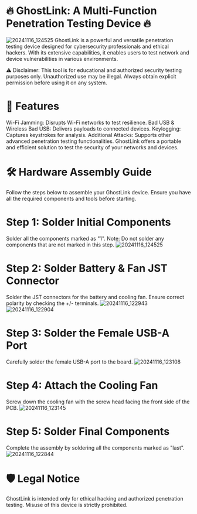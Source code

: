 # 🔥 GhostLink: A Multi-Function Penetration Testing Device 🔥
![20241116_124525](https://github.com/user-attachments/assets/14c14d10-5586-4215-b8be-8d9e042b6086)
GhostLink is a powerful and versatile penetration testing device designed for cybersecurity professionals and ethical hackers. With its extensive capabilities, it enables users to test network and device vulnerabilities in various environments.

⚠️ Disclaimer: This tool is for educational and authorized security testing purposes only. Unauthorized use may be illegal. Always obtain explicit permission before using it on any system.

# 🚀 Features
Wi-Fi Jamming: Disrupts Wi-Fi networks to test resilience.
Bad USB & Wireless Bad USB: Delivers payloads to connected devices.
Keylogging: Captures keystrokes for analysis.
Additional Attacks: Supports other advanced penetration testing functionalities.
GhostLink offers a portable and efficient solution to test the security of your networks and devices.

# 🛠️ Hardware Assembly Guide
Follow the steps below to assemble your GhostLink device. Ensure you have all the required components and tools before starting.

# Step 1: Solder Initial Components
Solder all the components marked as "1".
Note: Do not solder any components that are not marked in this step.
![20241116_124525](https://github.com/user-attachments/assets/645be71c-a832-4704-87f2-711e7fa35836)

# Step 2: Solder Battery & Fan JST Connector
Solder the JST connectors for the battery and cooling fan.
Ensure correct polarity by checking the +/- terminals.
![20241116_122943](https://github.com/user-attachments/assets/28d79d8c-075a-4bc1-a4b1-cb271e0158fe)
![20241116_122904](https://github.com/user-attachments/assets/4a0d1d4d-4be1-46e1-bc04-2fed26a61774)

# Step 3: Solder the Female USB-A Port
Carefully solder the female USB-A port to the board.
![20241116_123108](https://github.com/user-attachments/assets/0fb431ec-4afe-4aba-9706-dbb8ea903bf5)

# Step 4: Attach the Cooling Fan
Screw down the cooling fan with the screw head facing the front side of the PCB.
![20241116_123145](https://github.com/user-attachments/assets/5ee87e2a-4c50-480b-858c-c92303115af4)

# Step 5: Solder Final Components
Complete the assembly by soldering all the components marked as "last".
![20241116_122844](https://github.com/user-attachments/assets/12c0244f-abab-49b2-a71c-0005ab612699)


# 🛡️ Legal Notice
GhostLink is intended only for ethical hacking and authorized penetration testing. Misuse of this device is strictly prohibited.
